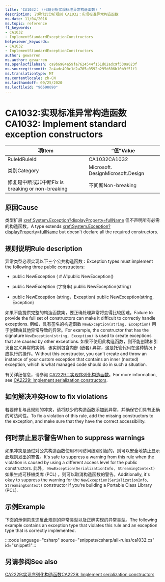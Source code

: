 ```yaml
---
title: 'CA1032： (代码分析实现标准异常构造函数) '
description: 了解代码分析规则 CA1032：实现标准异常构造函数
ms.date: 11/04/2016
ms.topic: reference
f1_keywords:
- CA1032
- ImplementStandardExceptionConstructors
helpviewer_keywords:
- CA1032
- ImplementStandardExceptionConstructors
author: gewarren
ms.author: gewarren
ms.openlocfilehash: ca9b6984a59fa7624544f151d02adc9f530a023f
ms.sourcegitcommit: 2e4adc490c1d2a705a0592b295d606b10b9f51f1
ms.translationtype: MT
ms.contentlocale: zh-CN
ms.lasthandoff: 09/25/2020
ms.locfileid: "96590090"
---
```

# <a name="ca1032-implement-standard-exception-constructors"></a><span data-ttu-id="67596-103">CA1032:实现标准异常构造函数</span><span class="sxs-lookup"><span data-stu-id="67596-103">CA1032: Implement standard exception constructors</span></span>

| <span data-ttu-id="67596-104">项</span><span class="sxs-lookup"><span data-stu-id="67596-104">Item</span></span>                                     | <span data-ttu-id="67596-105">“值”</span><span class="sxs-lookup"><span data-stu-id="67596-105">Value</span></span>            |
|------------------------------------------|------------------|
| <span data-ttu-id="67596-106">RuleId</span><span class="sxs-lookup"><span data-stu-id="67596-106">RuleId</span></span>                                   | <span data-ttu-id="67596-107">CA1032</span><span class="sxs-lookup"><span data-stu-id="67596-107">CA1032</span></span>           |
| <span data-ttu-id="67596-108">类别</span><span class="sxs-lookup"><span data-stu-id="67596-108">Category</span></span>                                 | <span data-ttu-id="67596-109">Microsoft. Design</span><span class="sxs-lookup"><span data-stu-id="67596-109">Microsoft.Design</span></span> |
| <span data-ttu-id="67596-110">修复是中断或非中断</span><span class="sxs-lookup"><span data-stu-id="67596-110">Fix is breaking or non-breaking</span></span> | <span data-ttu-id="67596-111">不间断</span><span class="sxs-lookup"><span data-stu-id="67596-111">Non-breaking</span></span>     |

## <a name="cause"></a><span data-ttu-id="67596-112">原因</span><span class="sxs-lookup"><span data-stu-id="67596-112">Cause</span></span>

<span data-ttu-id="67596-113">类型扩展 <xref:System.Exception?displayProperty=fullName> 但不声明所有必需的构造函数。</span><span class="sxs-lookup"><span data-stu-id="67596-113">A type extends <xref:System.Exception?displayProperty=fullName> but doesn't declare all the required constructors.</span></span>

## <a name="rule-description"></a><span data-ttu-id="67596-114">规则说明</span><span class="sxs-lookup"><span data-stu-id="67596-114">Rule description</span></span>

<span data-ttu-id="67596-115">异常类型必须实现以下三个公共构造函数：</span><span class="sxs-lookup"><span data-stu-id="67596-115">Exception types must implement the following three public constructors:</span></span>

- <span data-ttu-id="67596-116">public NewException ( # A1</span><span class="sxs-lookup"><span data-stu-id="67596-116">public NewException()</span></span>

- <span data-ttu-id="67596-117">public NewException (字符串) </span><span class="sxs-lookup"><span data-stu-id="67596-117">public NewException(string)</span></span>

- <span data-ttu-id="67596-118">public NewException (string，Exception) </span><span class="sxs-lookup"><span data-stu-id="67596-118">public NewException(string, Exception)</span></span>

<span data-ttu-id="67596-119">如果不能提供完整的构造函数集，要正确处理异常将变得比较困难。</span><span class="sxs-lookup"><span data-stu-id="67596-119">Failure to provide the full set of constructors can make it difficult to correctly handle exceptions.</span></span> <span data-ttu-id="67596-120">例如，具有签名的构造函数 `NewException(string, Exception)` 用于创建由其他异常导致的异常。</span><span class="sxs-lookup"><span data-stu-id="67596-120">For example, the constructor that has the signature `NewException(string, Exception)` is used to create exceptions that are caused by other exceptions.</span></span> <span data-ttu-id="67596-121">如果不使用此构造函数，则不能创建和引发自定义异常的实例，该实例包含内部 (嵌套) 异常，这是托管代码在这种情况下应执行的操作。</span><span class="sxs-lookup"><span data-stu-id="67596-121">Without this constructor, you can't create and throw an instance of your custom exception that contains an inner (nested) exception, which is what managed code should do in such a situation.</span></span>

<span data-ttu-id="67596-122">有关详细信息，请参阅 [CA2229：实现序列化构造函数](ca2229.md)。</span><span class="sxs-lookup"><span data-stu-id="67596-122">For more information, see [CA2229: Implement serialization constructors](ca2229.md).</span></span>

## <a name="how-to-fix-violations"></a><span data-ttu-id="67596-123">如何解决冲突</span><span class="sxs-lookup"><span data-stu-id="67596-123">How to fix violations</span></span>

<span data-ttu-id="67596-124">若要修复与此规则的冲突，请将缺少的构造函数添加到异常，并确保它们具有正确的可访问性。</span><span class="sxs-lookup"><span data-stu-id="67596-124">To fix a violation of this rule, add the missing constructors to the exception, and make sure that they have the correct accessibility.</span></span>

## <a name="when-to-suppress-warnings"></a><span data-ttu-id="67596-125">何时禁止显示警告</span><span class="sxs-lookup"><span data-stu-id="67596-125">When to suppress warnings</span></span>

<span data-ttu-id="67596-126">如果冲突是通过对公共构造函数使用不同访问级别引起的，则可以安全地禁止显示此规则发出的警告。</span><span class="sxs-lookup"><span data-stu-id="67596-126">It's safe to suppress a warning from this rule when the violation is caused by using a different access level for the public constructors.</span></span> <span data-ttu-id="67596-127">此外， `NewException(SerializationInfo, StreamingContext)` 如果生成可移植类库 (PCL) ，则可以取消构造函数的警告。</span><span class="sxs-lookup"><span data-stu-id="67596-127">Additionally, it's okay to suppress the warning for the `NewException(SerializationInfo, StreamingContext)` constructor if you're building a Portable Class Library (PCL).</span></span>

## <a name="example"></a><span data-ttu-id="67596-128">示例</span><span class="sxs-lookup"><span data-stu-id="67596-128">Example</span></span>

<span data-ttu-id="67596-129">下面的示例包含违反此规则的异常类型以及正确实现的异常类型。</span><span class="sxs-lookup"><span data-stu-id="67596-129">The following example contains an exception type that violates this rule and an exception type that is correctly implemented.</span></span>

:::code language="csharp" source="snippets/csharp/all-rules/ca1032.cs" id="snippet1":::

## <a name="see-also"></a><span data-ttu-id="67596-130">另请参阅</span><span class="sxs-lookup"><span data-stu-id="67596-130">See also</span></span>

[<span data-ttu-id="67596-131">CA2229:实现序列化构造函数</span><span class="sxs-lookup"><span data-stu-id="67596-131">CA2229: Implement serialization constructors</span></span>](ca2229.md)
